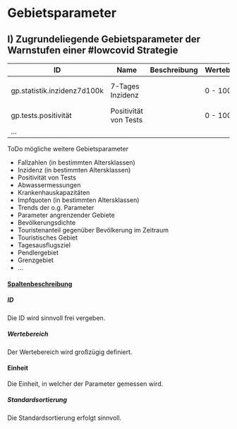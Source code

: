 

# Gebietsparameter

## I) Zugrundeliegende Gebietsparameter der Warnstufen einer #lowcovid Strategie

|ID|Name|Beschreibung|Wertebereich|Einheit|Standardsortierung
|---|---|---|---|---|---:|
gp.statistik.inzidenz7d100k | 7-Tages Inzidenz | | 0 - 10000 | Infizierte / 7d / 100k | 10000
gp.tests.positivität | Positivität von Tests | | 0 - 100 | % | 20000
... | ||

ToDo mögliche weitere Gebietsparameter

- Fallzahlen (in bestimmten Altersklassen)
- Inzidenz (in bestimmten Altersklassen)
- Positivität von Tests
- Abwassermessungen
- Krankenhauskapazitäten
- Impfquoten (in bestimmten Altersklassen)
- Trends der o.g. Parameter
- Parameter angrenzender Gebiete  
- Bevölkerungsdichte
- Touristenanteil gegenüber Bevölkerung im Zeitraum
- Touristisches Gebiet
- Tagesausflugsziel
- Pendlergebiet
- Grenzgebiet
- ...


#### <ins>Spaltenbeschreibung</ins>

##### ID

Die ID wird sinnvoll frei vergeben.

##### Wertebereich

Der Wertebereich wird großzügig definiert.

#### Einheit

Die Einheit, in welcher der Parameter gemessen wird.

##### Standardsortierung

Die Standardsortierung erfolgt sinnvoll. 

